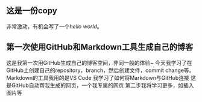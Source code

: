 ## 这是一份copy

非常激动，有机会写了一个*hello world*。


## 第一次使用GitHub和Markdown工具生成自己的博客

这是我第一次用GitHub生成自己的博客空间，非同一般的体验~
今天我学习了在GitHub上创建自己的repository，branch，然后创建文件，commit change等。
Markdown的工具我用的是VS Code
我学习了如何将Markdown与GitHub连接
这是GitHub自动帮我生成的网页，一个我专属的网页
第二步我将学习更多，如插入图片等 




